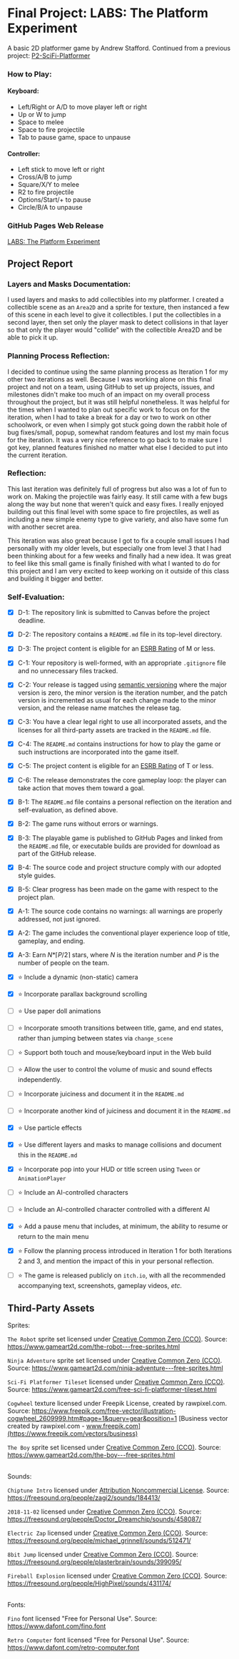 # Final Project: LABS: The Platform Experiment
A basic 2D platformer game by Andrew Stafford.
Continued from a previous project: [P2-SciFi-Platformer](https://github.com/bsu-cs315/P2-SciFi-Platformer)

### How to Play:
#### Keyboard:
- Left/Right or A/D to move player left or right
- Up or W to jump
- Space to melee
- Space to fire projectile
- Tab to pause game, space to unpause
#### Controller:
- Left stick to move left or right
- Cross/A/B to jump
- Square/X/Y to melee
- R2 to fire projectile
- Options/Start/+ to pause
- Circle/B/A to unpause

### GitHub Pages Web Release
[LABS: The Platform Experiment](https://astafford2.github.io/LABS-PlatformerExperiment/)

## Project Report
### Layers and Masks Documentation:
I used layers and masks to add collectibles into my platformer. I created a collectible scene as an <code>Area2D</code> and a sprite for texture, then instanced a few of this scene in each level to give it collectibles. I put the collectibles in a second layer, then set only the player mask to detect collisions in that layer so that only the player would "collide" with the collectible Area2D and be able to pick it up.

### Planning Process Reflection:
I decided to continue using the same planning process as Iteration 1 for my other two iterations as well. Because I was working alone on this final project and not on a team, using GitHub to set up projects, issues, and milestones didn't make too much of an impact on my overall process throughout the project, but it was still helpful nonetheless. It was helpful for the times when I wanted to plan out specific work to focus on for the iteration, when I had to take a break for a day or two to work on other schoolwork, or even when I simply got stuck going down the rabbit hole of bug fixes/small, popup, somewhat random features and lost my main focus for the iteration. It was a very nice reference to go back to to make sure I got key, planned features finished no matter what else I decided to put into the current iteration.

### Reflection:
This last iteration was definitely full of progress but also was a lot of fun to work on. Making the projectile was fairly easy. It still came with a few bugs along the way but none that weren't quick and easy fixes. I really enjoyed building out this final level with some space to fire projectiles, as well as including a new simple enemy type to give variety, and also have some fun with another secret area.

This iteration was also great because I got to fix a couple small issues I had personally with my older levels, but especially one from level 3 that I had been thinking about for a few weeks and finally had a new idea. It was great to feel like this small game is finally finished with what I wanted to do for this project and I am very excited to keep working on it outside of this class and building it bigger and better.

### Self-Evaluation:
- [x] D-1: The repository link is submitted to Canvas before the project deadline.
- [x] D-2: The repository contains a <code>README.md</code> file in its top-level directory.
- [x] D-3: The project content is eligible for an <a href="https://www.esrb.org/ratings-guide/">ESRB Rating</a> of M or less.
- [x] C-1: Your repository is well-formed, with an appropriate <code>.gitignore</code> file and no unnecessary files tracked.
- [x] C-2: Your release is tagged using <a href="https://semver.org/">semantic versioning</a> where the major version is zero, the minor version is the iteration number, and the patch version is incremented as usual for each change made to the minor version, and the release name matches the release tag.
- [x] C-3: You have a clear legal right to use all incorporated assets, and the licenses for all third-party assets are tracked in the <code>README.md</code> file.
- [x] C-4: The <code>README.md</code> contains instructions for how to play the game or such instructions are incorporated into the game itself.
- [x] C-5: The project content is eligible for an <a href="https://www.esrb.org/ratings-guide/">ESRB Rating</a> of T or less.
- [x] C-6: The release demonstrates the core gameplay loop: the player can take action that moves them toward a goal.
- [x] B-1: The <code>README.md</code> file contains a personal reflection on the iteration and self-evaluation, as defined above.
- [x] B-2: The game runs without errors or warnings.
- [x] B-3: The playable game is published to GitHub Pages and linked from the <code>README.md</code> file, or executable builds are provided for download as part of the GitHub release.
- [x] B-4: The source code and project structure comply with our adopted style guides.
- [x] B-5: Clear progress has been made on the game with respect to the project plan.
- [x] A-1: The source code contains no warnings: all warnings are properly addressed, not just ignored.
- [x] A-2: The game includes the conventional player experience loop of title, gameplay, and ending.
- [x] A-3: Earn <em>N</em>*&lceil;<em>P</em>/2&rceil; stars, where <em>N</em> is the iteration number and <em>P</em> is the number of people on the team.
- [x] ⭐ Include a dynamic (non-static) camera
- [x] ⭐ Incorporate parallax background scrolling
- [ ] ⭐ Use paper doll animations
- [ ] ⭐ Incorporate smooth transitions between title, game, and end states, rather than jumping between states via <code>change_scene</code>
- [ ] ⭐ Support both touch and mouse/keyboard input in the Web build
- [ ] ⭐ Allow the user to control the volume of music and sound effects independently.
- [ ] ⭐ Incorporate juiciness and document it in the <code>README.md</code>
- [ ] ⭐ Incorporate another kind of juiciness and document it in the <code>README.md</code>
- [x] ⭐ Use particle effects
- [x] ⭐ Use different layers and masks to manage collisions and document this in the <code>README.md</code>
- [x] ⭐ Incorporate pop into your HUD or title screen using <code>Tween</code> or <code>AnimationPlayer</code>
- [ ] ⭐ Include an AI-controlled characters
- [ ] ⭐ Include an AI-controlled character controlled with a different AI
- [x] ⭐ Add a pause menu that includes, at minimum, the ability to resume or return to the main menu
- [x] ⭐ Follow the planning process introduced in Iteration 1 for both Iterations 2 and 3, and mention the impact of this in your personal reflection.
- [ ] ⭐ The game is released publicly on <code>itch.io</code>, with all the recommended accompanying text, screenshots, gameplay videos, <i>etc.</i>


## Third-Party Assets
Sprites:

`The Robot` sprite set licensed under [Creative Common Zero (CCO)](https://creativecommons.org/publicdomain/zero/1.0/). Source: https://www.gameart2d.com/the-robot---free-sprites.html

`Ninja Adventure` sprite set licensed under [Creative Common Zero (CCO)](https://creativecommons.org/publicdomain/zero/1.0/). Source: https://www.gameart2d.com/ninja-adventure---free-sprites.html

`Sci-Fi Platformer Tileset` licensed under [Creative Common Zero (CCO)](https://creativecommons.org/publicdomain/zero/1.0/). Source: https://www.gameart2d.com/free-sci-fi-platformer-tileset.html

`Cogwheel` texture licensed under Freepik License, created by rawpixel.com. Source: https://www.freepik.com/free-vector/illustration-cogwheel_2609999.htm#page=1&query=gear&position=1
[Business vector created by rawpixel.com - www.freepik.com](https://www.freepik.com/vectors/business)

`The Boy` sprite set licensed under [Creative Common Zero (CCO)](https://creativecommons.org/publicdomain/zero/1.0/). Source: https://www.gameart2d.com/the-boy---free-sprites.html

<br>
Sounds:

`Chiptune Intro` licensed under [Attribution Noncommercial License](https://creativecommons.org/licenses/by-nc/3.0/). Source: https://freesound.org/people/zagi2/sounds/184413/

`2018-11-02` licensed under [Creative Common Zero (CCO)](https://creativecommons.org/publicdomain/zero/1.0/). Source: https://freesound.org/people/Doctor_Dreamchip/sounds/458087/

`Electric Zap` licensed under [Creative Common Zero (CCO)](https://creativecommons.org/publicdomain/zero/1.0/). Source: https://freesound.org/people/michael_grinnell/sounds/512471/

`8bit Jump` licensed under [Creative Common Zero (CCO)](https://creativecommons.org/publicdomain/zero/1.0/). Source: https://freesound.org/people/plasterbrain/sounds/399095/

`Fireball Explosion` licensed under [Creative Common Zero (CCO)](https://creativecommons.org/publicdomain/zero/1.0/). Source: https://freesound.org/people/HighPixel/sounds/431174/

<br>
Fonts:

`Fino` font licensed "Free for Personal Use". Source: https://www.dafont.com/fino.font

`Retro Computer` font licensed "Free for Personal Use". Source: https://www.dafont.com/retro-computer.font